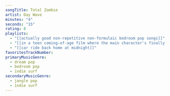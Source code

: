 ```yaml
---
songTitle: Total Zombie
artist: Day Wave
minutes: "4"
seconds: "15"
rating: 8
playlists:
  - "[[actually good non-repetitive non-formulaic bedroom pop songs]]"
  - "[[in a teen coming-of-age film where the main character's finally ready for the next chapter]]"
  - "[[car ride back home at midnight]]"
favoritesTrackNumber:
primaryMusicGenre:
  - dream pop
  - bedroom pop
  - indie surf
secondaryMusicGenre:
  - jangle pop
  - indie surf
---
```

